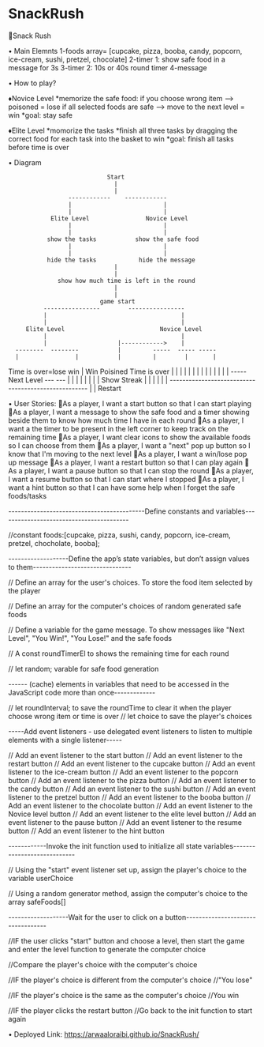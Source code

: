 # SnackRush

🌟Snack Rush

• Main Elemnts
1-foods array= [cupcake, pizza, booba, candy, popcorn, ice-cream, sushi, pretzel, chocolate]
2-timer 1: show safe food in a message for 3s
3-timer 2: 10s or 40s round timer 
4-message 


• How to play?

♦️Novice Level
*memorize the safe food: 
if you choose wrong item --> poisoned = lose
if all selected foods are safe --> move to the next level = win
*goal: stay safe

♦️Elite Level
*momorize the tasks
*finish all three tasks by dragging the correct food for each task into the basket to win
*goal: finish all tasks before time is over


• Diagram

                                Start
                                  |
                                  |
                     ------------    ------------
                     |                          |
                     |                          |
                Elite Level                Novice Level
                     |                          |
                     |                          |
               show the tasks           show the safe food                       
                     |                          |
                     |                          |
               hide the tasks            hide the message
                                  |
                                  |
                  show how much time is left in the round
                                  |
                                  |
                              game start 
              ----------------        ---------------- 
              |                                      |
              |                                      |
         Elite Level                           Novice Level              
              |                                      |
              |                    |------------>    |
      --------  --------           |         -----  ----- -----
      |                |           |         |        |       |
Time is over=lose     win          |        Win   Poisined  Time is over
      |                |           |         |        |       |
      |                |           |         |        |       |
      |                |           -----Next Level    ---   ---
      |                |                                  |
      |                |                                  |
      |                |                              Show Streak
      |                |                                  |
      |                |                                  |
      --------------------------- -------------------------
                                 |
                                 |
                              Restart    


• User Stories:
🐞As a player, I want a start button so that I can start playing
🐞As a player, I want a message to show the safe food and a timer showing beside them to know how much time I have in each round
🐞As a player, I want a the timer to be present in the left corner to keep track on the remaining time 
🐞As a player, I want clear icons to show the available foods so I can choose from them 
🐞As a player, I want a "next" pop up button so I know that I'm moving to the next level
🐞As a player, I want a win/lose pop up message
🐞As a player, I want a restart button so that I can play again
🐞As a player, I want a pause button so that I can stop the round
🐞As a player, I want a resume button so that I can start where I stopped
🐞As a player, I want a hint button so that I can have some help when I forget the safe foods/tasks


-------------------------------------------Define constants and variables-----------------------------------------

//constant foods:[cupcake, pizza, sushi, candy, popcorn, ice-cream, pretzel, chocholate, booba];


-------------------Define the app’s state variables, but don’t assign values to them-------------------------------


// Define an array for the user's choices. To store the food item selected by the player

// Define an array for the computer's choices of random generated safe foods

// Define a variable for the game message. To show messages like "Next Level", "You Win!", "You Lose!" and the safe foods

// A const roundTimerEl to shows the remaining time for each round

// let random; varable for safe food generation 



------ (cache) elements in variables that need to be accessed in the JavaScript code more than once-------------


// let roundInterval; to save the roundTime to clear it when the player choose wrong item or time is over
// let choice to save the player's choices 

-----Add event listeners - use delegated event listeners to listen to multiple elements with a single listener-----

// Add an event listener to the start button
// Add an event listener to the restart button
// Add an event listener to the cupcake button
// Add an event listener to the ice-cream button
// Add an event listener to the popcorn button
// Add an event listener to the pizza button
// Add an event listener to the candy button
// Add an event listener to the sushi button
// Add an event listener to the pretzel button
// Add an event listener to the booba button
// Add an event listener to the chocolate button
// Add an event listener to the Novice level button
// Add an event listener to the elite level button
// Add an event listener to the pause button
// Add an event listener to the resume button
// Add an event listener to the hint button

------------Invoke the init function used to initialize all state variables----------------------------


// Using the "start" event listener set up, assign the player's choice to the variable userChoice

// Using a random generator method, assign the computer's choice to the array safeFoods[]

-------------------Wait for the user to click on a button----------------------------------

//IF the user clicks "start" button and choose a level, then start the game and enter the level function to generate the computer choice 

//Compare the player's choice with the computer's choice

//IF the player's choice is different from the computer's choice
       //"You lose" 

//IF the player's choice is the same as the computer's choice
       //You win 

//IF the player clicks the restart button 
       //Go back to the init function to start again

       
• Deployed Link: https://arwaaloraibi.github.io/SnackRush/



